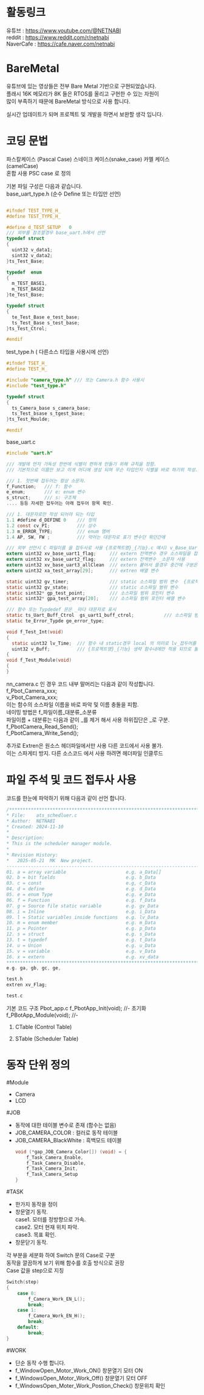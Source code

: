 # 활동링크
유튜브 : https://www.youtube.com/@NETNABI  
reddit : https://www.reddit.com/r/netnabi  
NaverCafe : https://cafe.naver.com/netnabi  

# BareMetal
유튜브에 있는 영상들은 전부 Bare Metal 기반으로 구현되었습니다.  
플래시 16K 메모리가 8K 들은 RTOS를 올리고 구현한 수 있는 자원이  
많이 부족하기 때문에 BareMetal 방식으로 사용 합니다.  

실시간 업데이트가 되며 프로젝트 및 개발을 하면서 보완할 생각 입니다.  

# 코딩 문법 
파스칼케이스 (Pascal Case) 
스네이크 케이스(snake_case) 
카멜 케이스 (camelCase)  
혼합 사용 PSC case 로 정의  

기본 파일 구성은 다음과 같습니다.  
base_uart_type.h  (순수 Define 또는 타입만 선언)  
```c

#ifndef TEST_TYPE_H_
#define TEST_TYPE_H_

#define d_TEST_SETUP   0
/// 외부를 참조할경우 base_uart.h에서 선언  
typedef struct
{
  uint32 v_data1;
  sint32 v_data2;
}ts_Test_Base;

typedef  enum
{
  m_TEST_BASE1,
  m_TEST_BASE2
}te_Test_Base;

typedef struct
{
  te_Test_Base e_test_base;
  ts_Test_Base s_test_base;
}ts_Test_Ctrol;

#endif
```
test_type.h ( 다른소스 타입을 사용시에 선언)
```c
#ifndef TSET_H_
#define TEST_H_

#include "camera_type.h" /// 또는 Camera.h 함수 사용시 
#include "test_type.h"

typedef struct
{
  ts_Camera_base s_camera_base;
  ts_Test_bsase s_tgest_base;
}ts_Test_Moulde;

#endif
```
base_uart.c
```c
#include "uart.h"

/// 개발에 먼저 가독성 한번에 식별이 편하게 만들기 위해 규칙을 정함.  
/// 기본적으로 이름만 보고 이게 어디에 생성 되며 무슨 타입인지 식별을 바로 하기위 작성.  

/// 1. 첫번째 접두어는 항상 소문자.
f_Function;   /// f: 함수
e_enum;       /// e: enum 변수
s_struct;     /// s: 구조체
.... 등등 자세한 접두어는 아래 접두어 항목 확인.

/// 1. 대문자로만 작성 되어야 되는 타입 
1.1 #define d_DEFINE 0    /// 정의
1.2 const cv_PI;          /// 상수
1.3 m_ERROR_TYPE;         /// enum 맴버
1.4 AP, SW, FW ;          /// 약어는 대문자로 표기 변수던 뭐던간에

/// 외부 선언시 C 파일이름 을 접두사로 사용 {프로젝트명}_{기능}.c 예시) v_Base_Uart_Len  
extern uint32 xv_base_uart1_flag;     /// extern 전역변수 경우 소스파일을 접두어로 사용하여 출처를 알림   
extern uint32 xv_base_uart2_flag;     /// extern 전역변수 _소문자 사용    
extern uint32 xv_base_uart3_allClean  /// extern 븉어서 쓸경우 중간에 구분은 대분자로 표현  
extern uint32 xa_test_array[29];      /// extren 배열 변수  

static uint32 gv_timer;               /// static 소스파일 범위 변수  {프로젝트명},{기능} 은 생략 할수 있다.  
static uint32 gv_state;               /// static 소스파일 범위 변수  
static sint32* gp_test_point;         /// 소스파일 범위 포인터 변수  
static sint32* gpa_test_array[20];    /// 소스파일 범위 포인터 배열 변수  

/// 함수 또는 Typdedef 문은 _마다 대문자로 표시  
static ts_Uart_Buff_Ctrol  gs_uart1_buff_ctrol;           /// 소스파일 범위 구조체.  
static te_Error_Typde ge_error_type;  

void f_Test_Int(void)
{
  static uint32 lv_Time;  /// 함수 내 static경우 local 의 의미로 lv_접두어를 사용.
  uint32 v_Buff;          /// {프로젝트명}_{기능} 생략 함수내에만 적용 되므로 불필요
{
void f_Test_Module(void)
{
}

```

nn_camera.c 인 경우 코드 내부 말머리는 다음과 같이 작성합니다.  
f_Pbot_Camera_xxx;  
v_Pbot_Camera_xxx;  
이는 함수의 소스파일 이름을 바로 파악 및 이름 충돌을 피함.  
네이밍 방법은 f_파일이름_대분류_소분류  
파일이름 + 대분류는 다음과 같이 _를 제거 해서 사용
하위집단은 _로 구분.
f_PbotCamera_Read_Send();  
f_PbotCamera_Write_Send();  
  
추가로 Extren은 원소스 헤더파일에서만 사용 다른 코드에서 사용 불가.  
이는 스파게티 방지.  다른 소스코드 에서 사용 하려면 헤더파일 인클루드  
  
# 파일 주석 및 코드 접두사 사용 
코드를 한눈에 파악하기 위해 다음과 같이 선언 합니다. 
```c
/******************************************************************************
* File:    ats_schedluer.c
* Author:  NETNABI
* Created: 2024-11-10
*
* Description:
* This is the scheduler manager module.
*
* Revision History:
*   2025-05-21  MK  New project.
-------------------------------------------------------------------------------
01. a = array variable                      e.g. a_Data[]
02. b = bit fields                          e.g. b_Data
03. c = const                               e.g, c_Data
04. d = define                              e.g. d_Data
05. e = enum Type                           e.g. e_Data
06. f = Function                            e.g. f_Data
07. g = Source file static variable         e.g. gv_Data
08. i = Inline                              e.g. i_Data
09. l = Static variables inside functions   e.g. lv_Data
10. m = enum member                         e.g. m_Data
11. p = Pointer                             e.g. p_Data 
12. s = struct                              e.g. s_Data 
13. t = typedef                             e.g. t_Data 
14. u = Union                               e.g. u_Data 
15. v = variable                            e.g. v_Data
16. x = extern                              e.g. xv_data
******************************************************************************/
e.g. ga, gb, gc, ge,

test.h
extren xv_Flag;

test.c

```
기본 코드 구조
Pbot_app.c
f_PbotApp_Init(void);    //- 초기화
f_PBotApp_Module(void);  //- 


1. CTable (Control Table)

2. STable (Scheduler Table)

# 동작 단위 정의   
#Module    
- Camera   
- LCD  
  
#JOB  
  - 동작에 대한 테이블 변수로 존재 (함수는 없음)  
  - JOB_CAMERA_COLOR : 컬러로 동작 테이블  
  - JOB_CAMERA_BlackWhite : 흑백모드 테이블  
    ```c  
    void (*gap_JOB_Camera_Color[]) (void) = {  
        f_Task_Camera_Enable,  
        f_Task_Camera_Disable,  
        f_Task_Camera_Init,  
        f_Task_Camera_Setup  
    }
    ```    
#TASK  
  - 한가지 동작을 정이  
  - 창문열기 동작.  
    case1. 모터를 정방향으로 가속.  
    case2. 모터 현재 위치 파악.  
    case3. 목표 확인.  
  - 창문닫기 동작.
  
  각 부분을 세분화 하여 Switch 문의 Case로 구분  
  동작을 깔끔하게 보기 위해 함수를 호출 방식으로 권장  
  Case 값을 step으로 지칭  
  ```c  
  Switch(step)  
  {  
      case 0:  
          f_Camera_Work_EN_L();   
          break;   
      case 1:  
          f_Camera_Work_EN_H();  
          break;  
      default:   
          break;   
  }  
  ```
#WORK  
  - 단순 동작 수행 합니다.  
  - f_WindowOpen_Motor_Work_ON() 창문열기 모터 ON  
  - f_WindowsOpen_Motor_Work_Off() 창문열기 모터 OFF  
  - f_WindowsOpen_Moter_Work_Postion_Check() 창문위치 확인
    
  
    
